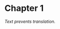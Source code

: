 # Chapter 1

<i id="example1" class="fas fa-heart extra-class"></i>

<i class="fa fa-user"></i>

<i class="fab fa-font-awesome"></i>

<i class="fas fa-heart">Text prevents translation.</i>

<i class="fa fa-does-not-exist"></i>
